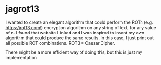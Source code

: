 # jagrot13
I wanted to create an elegant algorithm that could perform the ROTn (e.g. https://rot13.com/) encryption algorithm on any string of text, for any value of n.
I found that website I linked and I was inspired to invent my own algorithm that could produce the same results. In this case, I just print out all possible ROT combinations.
ROT3 = Caesar Cipher.

There might be a more efficient way of doing this, but this is just my implementation
